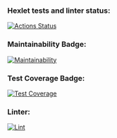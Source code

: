 ### Hexlet tests and linter status:
[![Actions Status](https://github.com/Idzanaagi/frontend-project-lvl2/workflows/hexlet-check/badge.svg)](https://github.com/Idzanaagi/frontend-project-lvl2/actions)
### Maintainability Badge:
[![Maintainability](https://api.codeclimate.com/v1/badges/7738822b0fdf09bea9cb/maintainability)](https://codeclimate.com/github/Idzanaagi/frontend-project-lvl2/maintainability)
### Test Coverage Badge:
[![Test Coverage](https://api.codeclimate.com/v1/badges/7738822b0fdf09bea9cb/test_coverage)](https://codeclimate.com/github/Idzanaagi/frontend-project-lvl2/test_coverage)
### Linter:
[![Lint](https://github.com/Idzanaagi/frontend-project-lvl2/actions/workflows/linter.yml/badge.svg?branch=main&event=push)](https://github.com/Idzanaagi/frontend-project-lvl2/actions/workflows/linter.yml)